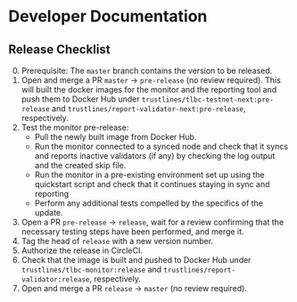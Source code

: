 # Developer Documentation

## Release Checklist

0. Prerequisite: The `master` branch contains the version to be
   released.
1. Open and merge a PR `master` -> `pre-release` (no review
   required). This will built the docker images for the monitor and
   the reporting tool and push them to Docker Hub under
   `trustlines/tlbc-testnet-next:pre-release` and
   `trustlines/report-validator-next:pre-release`, respectively.
2. Test the monitor pre-release:
   - Pull the newly built image from Docker Hub.
   - Run the monitor connected to a synced node and check that it
     syncs and reports inactive validators (if any) by checking the
     log output and the created skip file.
   - Run the monitor in a pre-existing environment set up using the
     quickstart script and check that it continues staying in sync
     and reporting
   - Perform any additional tests compelled by the specifics of the
     update.
3. Open a PR `pre-release` -> `release`, wait for a review
   confirming that the necessary testing steps have been performed,
   and merge it.
4. Tag the head of `release` with a new version number.
5. Authorize the release in CircleCI.
6. Check that the image is built and pushed to Docker Hub under
   `trustlines/tlbc-monitor:release` and
   `trustlines/report-validator:release`, respectively.
7. Open and merge a PR `release` -> `master` (no review required).
